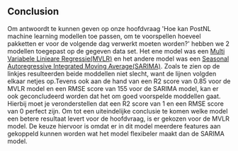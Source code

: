 ## Conclusion

Om antwoordt te kunnen geven op onze hoofdvraag 'Hoe kan PostNL machine learning modellen toe passen, om te voorspellen hoeveel pakketten er voor de volgende dag verwerkt moeten worden?' hebben we 2 modellen toegepast op de gegeven data set. Het ene model was een [Multi Variabele Linieare Regressie(MVLR)]() en het andere model was een [Seasonal Autoregressive Integrated Moving Average(SARIMA)](). Zoals te zien op de linkjes resulteerden beide moddellen niet slecht, want de lijnen volgden elkaar netjes op.Tevens ook aan de hand van een R2 score van 0.85 voor de MVLR model en een RMSE score van 155 voor de SARIMA model, kan er ook geconcludeerd worden dat het om goed voorspelde moddellen gaat. Hierbij moet je veronderstellen dat een R2 score van 1 en een RMSE score van 0 perfect zijn.
Om tot een uiteindelijke conclusie te komen welke model een betere resultaat levert voor de hoofdvraag, is er gekozen voor de MVLR model. De keuze hiervoor is omdat er in dit model meerdere features aan gekoppeld kunnen worden wat het model flexibeler maakt dan de SARIMA model.
